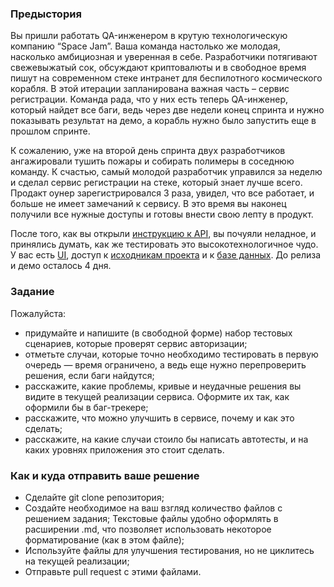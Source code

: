 ### Предыстория

Вы пришли работать QA-инженером в крутую технологическую компанию “Space Jam”. Ваша команда настолько же молодая, насколько амбициозная и уверенная в себе. Разработчики потягивают свежевыжатый сок, обсуждают криптовалюты и в свободное время пишут на современном стеке интранет для беспилотного космического корабля. В этой итерации запланирована важная часть – сервис регистрации. Команда рада, что у них есть теперь QA-инженер, который найдет все баги, ведь через две недели конец спринта и нужно показывать результат на демо, а корабль нужно было запустить еще в прошлом спринте.


К сожалению, уже на второй день спринта двух разработчиков ангажировали тушить пожары и собирать полимеры в соседнюю команду. К счастью, самый молодой разработчик управился за неделю и сделал сервис регистрации на стеке, который знает лучше всего. Продакт оунер зарегистрировался 3 раза, увидел, что все работает, и больше не имеет замечаний к сервису. В это время вы наконец получили все нужные доступы и готовы внести свою лепту в продукт.


После того, как вы открыли [инструкцию к API](API.md), вы почуяли неладное, и принялись думать, как же тестировать это высокотехнологичное чудо. У вас есть [UI](ui.png), доступ к [исходникам проекта](backend.php) и к [базе данных](db.sql). До релиза и демо осталось 4 дня.

### Задание
Пожалуйста:
* придумайте и напишите (в свободной форме) набор тестовых сценариев, которые проверят сервис авторизации;
* отметьте случаи, которые точно необходимо тестировать в первую очередь — время ограничено, а ведь еще нужно перепроверить решения, если баги найдутся;
* расскажите, какие проблемы, кривые и неудачные решения вы видите в текущей реализации сервиса. Оформите их так, как оформили бы в баг-трекере;
* расскажите, что можно улучшить в сервисе, почему и как это сделать;
* расскажите, на какие случаи стоило бы написать автотесты, и на каких уровнях приложения это стоит сделать.

### Как и куда отправить ваше решение
* Сделайте git clone репозитория;
* Создайте необходимое на ваш взгляд количество файлов с решением задания; Текстовые файлы удобно оформлять в расширении .md, что позволяет использовать некоторое форматирование (как в этом файле);
* Используйте файлы для улучшения тестирования, но не циклитесь на текущей реализации;
* Отправьте pull request с этими файлами.

